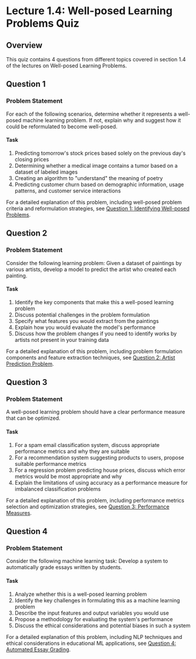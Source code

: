 # Lecture 1.4: Well-posed Learning Problems Quiz

## Overview
This quiz contains 4 questions from different topics covered in section 1.4 of the lectures on Well-posed Learning Problems.

## Question 1

### Problem Statement
For each of the following scenarios, determine whether it represents a well-posed machine learning problem. If not, explain why and suggest how it could be reformulated to become well-posed.

#### Task
1. Predicting tomorrow's stock prices based solely on the previous day's closing prices
2. Determining whether a medical image contains a tumor based on a dataset of labeled images
3. Creating an algorithm to "understand" the meaning of poetry
4. Predicting customer churn based on demographic information, usage patterns, and customer service interactions

For a detailed explanation of this problem, including well-posed problem criteria and reformulation strategies, see [Question 1: Identifying Well-posed Problems](L1_4_1_explanation.md).

## Question 2

### Problem Statement
Consider the following learning problem: Given a dataset of paintings by various artists, develop a model to predict the artist who created each painting.

#### Task
1. Identify the key components that make this a well-posed learning problem
2. Discuss potential challenges in the problem formulation
3. Specify what features you would extract from the paintings
4. Explain how you would evaluate the model's performance
5. Discuss how the problem changes if you need to identify works by artists not present in your training data

For a detailed explanation of this problem, including problem formulation components and feature extraction techniques, see [Question 2: Artist Prediction Problem](L1_4_2_explanation.md).

## Question 3

### Problem Statement
A well-posed learning problem should have a clear performance measure that can be optimized.

#### Task
1. For a spam email classification system, discuss appropriate performance metrics and why they are suitable
2. For a recommendation system suggesting products to users, propose suitable performance metrics
3. For a regression problem predicting house prices, discuss which error metrics would be most appropriate and why
4. Explain the limitations of using accuracy as a performance measure for imbalanced classification problems

For a detailed explanation of this problem, including performance metrics selection and optimization strategies, see [Question 3: Performance Measures](L1_4_3_explanation.md).

## Question 4

### Problem Statement
Consider the following machine learning task: Develop a system to automatically grade essays written by students.

#### Task
1. Analyze whether this is a well-posed learning problem
2. Identify the key challenges in formulating this as a machine learning problem
3. Describe the input features and output variables you would use
4. Propose a methodology for evaluating the system's performance
5. Discuss the ethical considerations and potential biases in such a system

For a detailed explanation of this problem, including NLP techniques and ethical considerations in educational ML applications, see [Question 4: Automated Essay Grading](L1_4_4_explanation.md). 